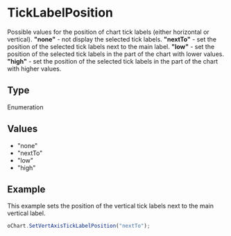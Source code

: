 # TickLabelPosition

Possible values for the position of chart tick labels (either horizontal or vertical).**"none"** - not display the selected tick labels.**"nextTo"** - set the position of the selected tick labels next to the main label.**"low"** - set the position of the selected tick labels in the part of the chart with lower values.**"high"** - set the position of the selected tick labels in the part of the chart with higher values.

## Type

Enumeration

## Values

- "none"
- "nextTo"
- "low"
- "high"


## Example

This example sets the position of the vertical tick labels next to the main vertical label.

```javascript
oChart.SetVertAxisTickLabelPosition("nextTo");
```
